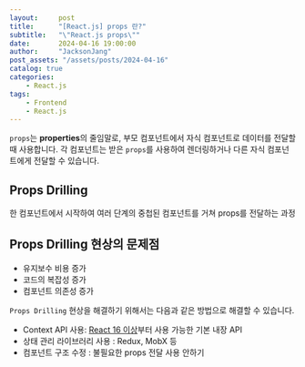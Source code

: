 ```yaml
---
layout:     post
title:      "[React.js] props 란?"
subtitle:   "\"React.js props\""
date:       2024-04-16 19:00:00
author:     "JacksonJang"
post_assets: "/assets/posts/2024-04-16"
catalog: true
categories:
    - React.js
tags:
    - Frontend
    - React.js
---
```

`props`는 **properties**의 줄임말로, 부모 컴포넌트에서 자식 컴포넌트로 데이터를 전달할 때 사용합니다.
각 컴포넌트는 받은 `props`를 사용하여 렌더링하거나 다른 자식 컴포넌트에게 전달할 수 있습니다.

## Props Drilling
한 컴포넌트에서 시작하여 여러 단계의 중첩된 컴포넌트를 거쳐 props를 전달하는 과정

## Props Drilling 현상의 문제점
- 유지보수 비용 증가
- 코드의 복잡성 증가
- 컴포넌트 의존성 증가

`Props Drilling` 현상을 해결하기 위해서는 다음과 같은 방법으로 해결할 수 있습니다.
- Context API 사용: [React 16 이상](https://ko.legacy.reactjs.org/blog/2019/02/06/react-v16.8.0.html)부터 사용 가능한 기본 내장 API
- 상태 관리 라이브러리 사용 : Redux, MobX 등
- 컴포넌트 구조 수정 : 불필요한 props 전달 사용 안하기
